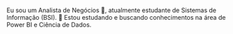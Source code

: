 ### 
Eu sou um Analista de Negócios 🔭, atualmente estudante de Sistemas de Informação (BSI).
 🌱 Estou estudando e buscando conhecimentos na área de Power BI e Ciência de Dados.


